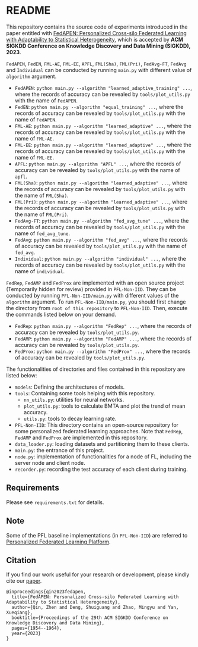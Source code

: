 # README
This repository contains the source code of experiments introduced in the paper entitled with [FedAPEN: Personalized Cross-silo Federated Learning with Adaptability to Statistical Heterogeneity](https://dl.acm.org/doi/10.1145/3580305.3599344), which is accepted by **ACM SIGKDD Conference on Knowledge Discovery and Data Mining (SIGKDD), 2023**.

`FedAPEN`, `FedEN`, `FML-AE`, `FML-EE`, `APFL`, `FML(Sha)`, `FML(Pri)`, `FedAvg-FT`, `FedAvg` and `Individual` can be conducted by running `main.py` with different value of `algorithm` argument. 
+ `FedAPEN`: `python main.py --algorithm "learned_adaptive_training" ...`, where the records of accuracy can be revealed by `tools/plot_utils.py` with the name of `FedAPEN`.
+ `FedEN`: `python main.py --algorithm "equal_training" ...`, where the records of accuracy can be revealed by `tools/plot_utils.py` with the name of `FedAPEN`.
+ `FML-AE`: `python main.py --algorithm "learned_adaptive" ...`, where the records of accuracy can be revealed by `tools/plot_utils.py` with the name of `FML-AE`.
+ `FML-EE`: `python main.py --algorithm "learned_adaptive" ...`, where the records of accuracy can be revealed by `tools/plot_utils.py` with the name of `FML-EE`.
+ `APFL`: `python main.py --algorithm "APFL" ...`, where the records of accuracy can be revealed by `tools/plot_utils.py` with the name of `apfl`.
+ `FML(Sha)`: `python main.py --algorithm "learned_adaptive" ...`, where the records of accuracy can be revealed by `tools/plot_utils.py` with the name of `FML(Sha)`.
+ `FML(Pri)`: `python main.py --algorithm "learned_adaptive" ...`, where the records of accuracy can be revealed by `tools/plot_utils.py` with the name of `FML(Pri)`.
+ `FedAvg-FT`: `python main.py --algorithm "fed_avg_tune" ...`, where the records of accuracy can be revealed by `tools/plot_utils.py` with the name of `fed_avg_tune`.
+ `FedAvg`: `python main.py --algorithm "fed_avg" ...`, where the records of accuracy can be revealed by `tools/plot_utils.py` with the name of `fed_avg`.
+ `Individual`: `python main.py --algorithm "individual" ...`, where the records of accuracy can be revealed by `tools/plot_utils.py` with the name of `individual`.

`FedRep`, `FedAMP` and `FedProx` are implemented with an open source project (Temporarily hidden for review) provided in `PFL-Non-IID`.
They can be conducted by running `PFL-Non-IID/main.py` with different values of the `algorithm` argument. 
To run `PFL-Non-IID/main.py`, you should first change the directory from `root of this repository` to `PFL-Non-IID`.
Then, execute the commands listed below on your demand.
+ `FedRep`: `python main.py --algorithm "FedRep" ...`, where the records of accuracy can be revealed by `tools/plot_utils.py`.
+ `FedAMP`: `python main.py --algorithm "FedAMP" ...`, where the records of accuracy can be revealed by `tools/plot_utils.py`.
+ `FedProx`: `python main.py --algorithm "FedProx" ...`, where the records of accuracy can be revealed by `tools/plot_utils.py`.

The functionalities of directories and files contained in this repository are listed below:
+ `models`: Defining the architectures of models.
+ `tools`: Containing some tools helping with this repository.
  + `nn_utils.py`: utilities for neural networks.
  + `plot_utils.py`: tools to calculate BMTA and plot the trend of mean accuracy.
  + `utils.py`: tools to decay learning rate.
+ `PFL-Non-IID`: This directory contains an open-source repository for some personalized federated learning approaches. Note that `FedRep`, `FedAMP` and `FedProx` are implemented in this repository.
+ `data_loader.py`: loading datasets and partitioning them to these clients.
+ `main.py`: the entrance of this project.
+ `node.py`: implementation of functionalities for a node of FL, including the server node and client node.
+ `recorder.py`: recording the test accuracy of each client during training.

## Requirements
Please see `requirements.txt` for details.

## Note
Some of the PFL baseline implementations (in `PFL-Non-IID`) are referred to [Personalized Federated Learning Platform](https://github.com/TsingZ0/PFL-Non-IID).

## Citation
If you find our work useful for your research or development, please kindly cite our [paper](https://dl.acm.org/doi/abs/10.1145/3580305.3599344).

```
@inproceedings{qin2023fedapen,
  title={FedAPEN: Personalized Cross-silo Federated Learning with Adaptability to Statistical Heterogeneity},
  author={Qin, Zhen and Deng, Shuiguang and Zhao, Mingyu and Yan, Xueqiang},
  booktitle={Proceedings of the 29th ACM SIGKDD Conference on Knowledge Discovery and Data Mining},
  pages={1954--1964},
  year={2023}
}
```
